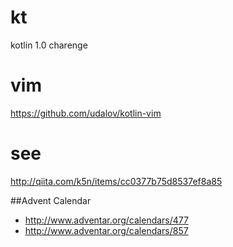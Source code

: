 # kt
kotlin 1.0 charenge

# vim
https://github.com/udalov/kotlin-vim

# see
http://qiita.com/k5n/items/cc0377b75d8537ef8a85

##Advent Calendar
- http://www.adventar.org/calendars/477
- http://www.adventar.org/calendars/857
